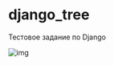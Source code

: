 # django_tree

Тестовое задание по Django

![img](https://sun9-17.userapi.com/impg/ywiXEFRqxRQvKgyQQ7vb6mv9PfiYn8c05lLxQA/5fEEXzBzGFg.jpg?size=1472x1300&quality=96&sign=df8518cb11afc838e9503341320f5b49&type=album)

